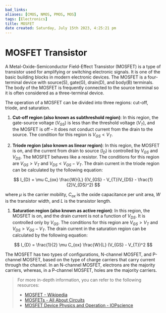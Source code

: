 ```yaml
---
bad_links: 
aliases: [CMOS, NMOS, PMOS, MOS]
tags: [Electronics]
title: MOSFET
date created: Saturday, July 15th 2023, 4:25:21 pm
---
```

# MOSFET Transistor

A Metal-Oxide-Semiconductor Field-Effect Transistor (MOSFET) is a type of transistor used for amplifying or switching electronic signals. It is one of the basic building blocks in modern electronic devices. The MOSFET is a four-terminal device with source(S), gate(G), drain(D), and body(B) terminals. The body of the MOSFET is frequently connected to the source terminal so it is often considered as a three-terminal device.

The operation of a MOSFET can be divided into three regions: cut-off, triode, and saturation.

1. **Cut-off region (also known as subthreshold region)**: In this region, the gate-source voltage ($V_{GS}$) is less than the threshold voltage ($V_{T}$), and the MOSFET is off – it does not conduct current from the drain to the source. The condition for this region is $V_{GS} < V_{T}$.

2. **Triode region (also known as linear region)**: In this region, the MOSFET is on, and the current from drain to source ($I_{D}$) is controlled by $V_{GS}$ and $V_{DS}$. The MOSFET behaves like a resistor. The conditions for this region are $V_{GS} > V_{T}$ and $V_{DS} < V_{GS} - V_{T}$. The drain current in the triode region can be calculated by the following equation:

$$
I_{D} = \mu C_{ox} \frac{W}{L} ((V_{GS} - V_{T})V_{DS} - \frac{1}{2}V_{DS}^2)
$$

where $\mu$ is the carrier mobility, $C_{ox}$ is the oxide capacitance per unit area, $W$ is the transistor width, and $L$ is the transistor length.

1. **Saturation region (also known as active region)**: In this region, the MOSFET is on, and the drain current is not a function of $V_{DS}$. It is controlled only by $V_{GS}$. The conditions for this region are $V_{GS} > V_{T}$ and $V_{DS} > V_{GS} - V_{T}$. The drain current in the saturation region can be calculated by the following equation:

$$
I_{D} = \frac{1}{2} \mu C_{ox} \frac{W}{L} (V_{GS} - V_{T})^2
$$

The MOSFET has two types of configurations, N-channel MOSFET, and P-channel MOSFET, based on the type of charge carriers that carry current through the channel. In an N-channel MOSFET, electrons are the majority carriers, whereas, in a P-channel MOSFET, holes are the majority carriers.

> For more in-depth information, you can refer to the following resources:
> - [MOSFET - Wikipedia](https://www.google.com/search?q=MOSFET+Wikipedia)
> - [MOSFETs - All About Circuits](https://www.google.com/search?q=MOSFETs+All+About+Circuits)
> - [MOSFET Device Physics and Operation - IOPscience](https://www.google.com/search?q=MOSFET+Device+Physics+and+Operation+IOPscience)